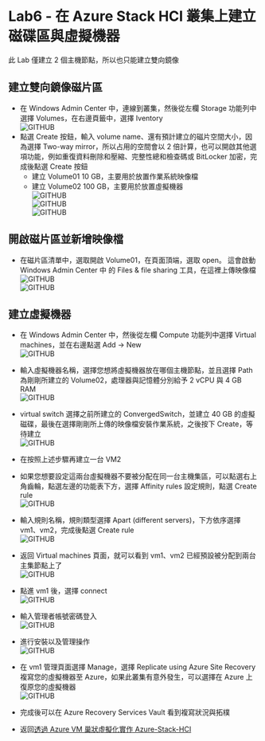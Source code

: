 # Lab6 - 在 Azure Stack HCI 叢集上建立磁碟區與虛擬機器

此 Lab 僅建立 2 個主機節點，所以也只能建立雙向鏡像<br>

## 建立雙向鏡像磁片區

- 在 Windows Admin Center 中，連線到叢集，然後從左欄 Storage 功能列中選擇 Volumes，在右邊頁籤中，選擇 Iventory<br>
![GITHUB](https://github.com/BrianHsing/Azure-Stack-HCI/blob/main/image/stor1.png "stor1")<br>
- 點選 Create 按鈕，輸入 volume name、還有預計建立的磁片空間大小，因為選擇 Two-way mirror，所以占用的空間會以 2 倍計算，也可以開啟其他選項功能，例如重復資料刪除和壓縮、完整性總和檢查碼或 BitLocker 加密，完成後點選 Create 按鈕<br>
  - 建立 Volume01 10 GB，主要用於放置作業系統映像檔<br>
  - 建立 Volume02 100 GB，主要用於放置虛擬機器<br>
![GITHUB](https://github.com/BrianHsing/Azure-Stack-HCI/blob/main/image/stor2.png "stor2")<br>
![GITHUB](https://github.com/BrianHsing/Azure-Stack-HCI/blob/main/image/stor3.png "stor3")<br>
![GITHUB](https://github.com/BrianHsing/Azure-Stack-HCI/blob/main/image/stor4.png "stor4")<br>

## 開啟磁片區並新增映像檔

- 在磁片區清單中，選取開啟 Volume01，在頁面頂端，選取 open。 這會啟動 Windows Admin Center 中 的 Files & file sharing 工具，在這裡上傳映像檔<br>
![GITHUB](https://github.com/BrianHsing/Azure-Stack-HCI/blob/main/image/stor5.png "stor5")<br>
![GITHUB](https://github.com/BrianHsing/Azure-Stack-HCI/blob/main/image/stor7.png "stor7")<br>


## 建立虛擬機器

- 在 Windows Admin Center 中，然後從左欄 Compute 功能列中選擇 Virtual machines，並在右邊點選 Add -> New<br>
![GITHUB](https://github.com/BrianHsing/Azure-Stack-HCI/blob/main/image/vm1.png "vm1")<br>
- 輸入虛擬機器名稱，選擇您想將虛擬機器放在哪個主機節點，並且選擇 Path 為剛剛所建立的 Volume02，處理器與記憶體分別給予 2 vCPU 與 4 GB RAM<br>
![GITHUB](https://github.com/BrianHsing/Azure-Stack-HCI/blob/main/image/vm2.png "vm2")<br>
- virtual switch 選擇之前所建立的 ConvergedSwitch，並建立 40 GB 的虛擬磁碟，最後在選擇剛剛所上傳的映像檔安裝作業系統，之後按下 Create，等待建立<br>
![GITHUB](https://github.com/BrianHsing/Azure-Stack-HCI/blob/main/image/vm3.png "vm3")<br>
- 在按照上述步驟再建立一台 VM2<br>
- 如果您想要設定這兩台虛擬機器不要被分配在同一台主機集區，可以點選右上角齒輪，點選左邊的功能表下方，選擇 Affinity rules 設定規則，點選 Create rule<br>
![GITHUB](https://github.com/BrianHsing/Azure-Stack-HCI/blob/main/image/vm4.png "vm4")<br>
- 輸入規則名稱，規則類型選擇 Apart (different servers)，下方依序選擇 vm1、vm2，完成後點選 Create rule<br>
![GITHUB](https://github.com/BrianHsing/Azure-Stack-HCI/blob/main/image/vm5.png "vm5")<br>
- 返回 Virtual machines 頁面，就可以看到 vm1、vm2 已經預設被分配到兩台主集節點上了<br>
![GITHUB](https://github.com/BrianHsing/Azure-Stack-HCI/blob/main/image/vm6.png "vm6")<br>
- 點進 vm1 後，選擇 connect<br>
![GITHUB](https://github.com/BrianHsing/Azure-Stack-HCI/blob/main/image/vm8.png "vm8")<br>
- 輸入管理者帳號密碼登入<br>
![GITHUB](https://github.com/BrianHsing/Azure-Stack-HCI/blob/main/image/vm9.png "vm9")<br>
- 進行安裝以及管理操作<br>
![GITHUB](https://github.com/BrianHsing/Azure-Stack-HCI/blob/main/image/vm10.png "vm10")<br>
- 在 vm1 管理頁面選擇 Manage，選擇 Replicate using Azure Site Recovery 複寫您的虛擬機器至 Azure，如果此叢集有意外發生，可以選擇在 Azure 上復原您的虛擬機器<br>
![GITHUB](https://github.com/BrianHsing/Azure-Stack-HCI/blob/main/image/vm11.png "vm11")<br>
- 完成後可以在 Azure Recovery Services Vault 看到複寫狀況與拓樸<br>

- 返回[透過 Azure VM 巢狀虛擬化實作 Azure-Stack-HCI](https://github.com/BrianHsing/Azure-Stack-HCI)<br>
